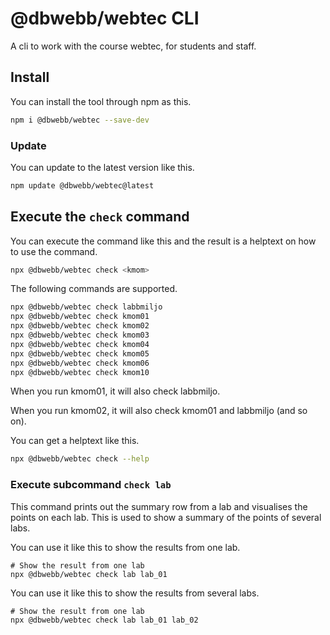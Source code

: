 # @dbwebb/webtec CLI 

A cli to work with the course webtec, for students and staff.



## Install

You can install the tool through npm as this.

```bash
npm i @dbwebb/webtec --save-dev
```



### Update

You can update to the latest version like this.

```bash
npm update @dbwebb/webtec@latest
```



## Execute the `check` command

You can execute the command like this and the result is a helptext on how to use the command.

```bash
npx @dbwebb/webtec check <kmom>
```

The following commands are supported.

```bash
npx @dbwebb/webtec check labbmiljo
npx @dbwebb/webtec check kmom01
npx @dbwebb/webtec check kmom02
npx @dbwebb/webtec check kmom03
npx @dbwebb/webtec check kmom04
npx @dbwebb/webtec check kmom05
npx @dbwebb/webtec check kmom06
npx @dbwebb/webtec check kmom10
```

When you run kmom01, it will also check labbmiljo.

When you run kmom02, it will also check kmom01 and labbmiljo (and so on).

You can get a helptext like this.

```bash
npx @dbwebb/webtec check --help
```


### Execute subcommand `check lab`

This command prints out the summary row from a lab and visualises the points on each lab. This is used to show a summary of the points of several labs.

You can use it like this to show the results from one lab.

```
# Show the result from one lab
npx @dbwebb/webtec check lab lab_01
```

You can use it like this to show the results from several labs.

```
# Show the result from one lab
npx @dbwebb/webtec check lab lab_01 lab_02
```



<!--
## To be done

These will be supported but are yet not implemented.

```bash
npx @dbwebb/webtec check kmom04
npx @dbwebb/webtec check kmom05
npx @dbwebb/webtec check kmom06
npx @dbwebb/webtec check kmom10
```
-->



<!--
## Developer

Use `npm link` to make a local link to the scripts. Then run like this.

```bash
check-files
help
```
-->